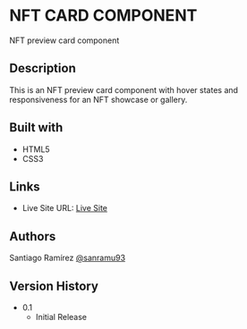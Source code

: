 # NFT CARD COMPONENT

NFT preview card component

## Description

This is an NFT preview card component with hover states and responsiveness for an NFT showcase or gallery.

## Built with

- HTML5
- CSS3

## Links

- Live Site URL: [Live Site](https://sanramu93.github.io/memory_game/)

## Authors

Santiago Ramírez
[@sanramu93](https://gist.github.com/sanramu93)

## Version History

- 0.1
  - Initial Release
